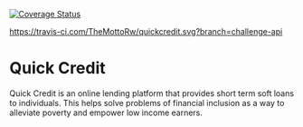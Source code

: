 [![Coverage Status](https://coveralls.io/repos/github/TheMottoRw/quickcredit/badge.svg?branch=challenge-api)](https://coveralls.io/github/TheMottoRw/quickcredit?branch=challenge-api)

https://travis-ci.com/TheMottoRw/quickcredit.svg?branch=challenge-api

# Quick Credit
Quick Credit is an online lending platform that provides short term soft loans to individuals. This helps solve problems of financial inclusion as a way to alleviate poverty and empower low income earners.
